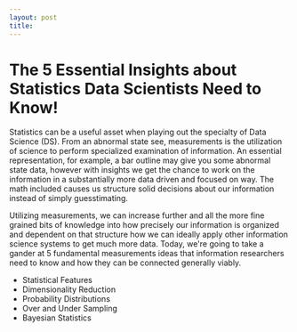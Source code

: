 ```yaml
---
layout: post
title: 
---
```



<h1>The 5 Essential Insights about Statistics Data Scientists Need to Know!</h1>

<p>Statistics can be a useful asset when playing out the specialty of Data Science (DS). From an abnormal state see, measurements is the utilization of science to perform specialized examination of information. An essential representation, for example, a bar outline may give you some abnormal state data, however with insights we get the chance to work on the information in a substantially more data driven and focused on way. The math included causes us structure solid decisions about our information instead of simply guesstimating. </p>

<p>Utilizing measurements, we can increase further and all the more fine grained bits of knowledge into how precisely our information is organized and dependent on that structure how we can ideally apply other information science systems to get much more data. Today, we're going to take a gander at 5 fundamental measurements ideas that information researchers need to know and how they can be connected generally viably.</p>

<ul>
<li>Statistical Features</li>
<li>Dimensionality Reduction</li>
<li>Probability Distributions</li>
<li>Over and Under Sampling</li>
<li>Bayesian Statistics</li>
</ul>

